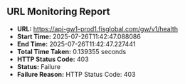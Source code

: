 ## URL Monitoring Report

- **URL:** https://api-gw1-prod1.fisglobal.com/gw/v1/health
- **Start Time:** 2025-07-26T11:42:47.088086
- **End Time:** 2025-07-26T11:42:47.227441
- **Total Time Taken:** 0.139355 seconds
- **HTTP Status Code:** 403
- **Status:** Failure
- **Failure Reason:** HTTP Status Code: 403
